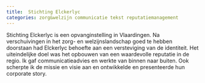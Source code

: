 ```yaml
---
title:  Stichting Elckerlyc
categories: zorg&welzijn communicatie tekst reputatiemanagement
---
```


Stichting Elckerlyc is een opvanginstelling in Vlaardingen.
Na verschuivingen in het zorg- en welzijnslandschap goed te hebben doorstaan had Elckerlyc behoefte aan een versteviging van de identiteit.
Het uiteindelijke doel was het opbouwen van een waardevolle reputatie in de regio.
Ik gaf communicatieadvies en werkte van binnen naar buiten. Ook scherpte ik de missie en visie aan en ontwikkelde en presenteerde hun corporate story.
